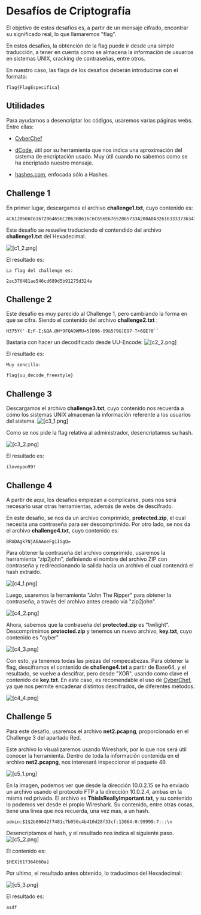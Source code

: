 # Desafíos de Criptografía
El objetivo de estos desafíos es, a partir de un mensaje cifrado, encontrar su significado real, lo que llamaremos "flag".

En estos desafios, la obtención de la flag puede ir desde una simple traducción, a tener en cuenta como se almacena la información de usuarios en sistemas UNIX, cracking de contraseñas, entre otros.

En nuestro caso, las flags de los desafios deberán introducirse con el formato:
```
flag{FlagEspecifica}
```

## Utilidades
Para ayudarnos a desencriptar los códigos, usaremos varias páginas webs. Entre ellas:

- [CyberChef](https://gchq.github.io/CyberChef/)

- [dCode](https://www.dcode.fr/), útil por su herramienta que nos indica una aproximación del sistema de encriptación usado. Muy útil cuando no sabemos como se ha encriptado nuestro mensaje.

- [hashes.com](https://hashes.com/en/decrypt/hash), enfocada sólo a Hashes.

## Challenge 1
En primer lugar, descargamos el archivo **challenge1.txt**, cuyo contenido es:

```
4C6120666C61672064656C206368616C6C656E67652065733A200A0A3261633337363438316165353436636436383964356239313237356433323465
```
Este desafío se resuelve traduciendo el contendido del archivo **challenge1.txt** del Hexadecimal.

![[c1_2.png]](/img/c1_2.png)

El resultado es:

```
La flag del challenge es: 

2ac376481ae546cd689d5b91275d324e
```

## Challenge 2
Este desafio es muy parecido al Challenge 1, pero cambiando la forma en que se cifra. Siendo el contenido del archivo **challenge2.txt** :
```
H375Y('-E;F-I;&QA.@H*9FQA9WMU=5]D96-O9&5?9G)E97-T>6QE?0``
```
Bastaría con hacer un decodificado desde UU-Encode:
![[c2_2.png]](/img/c2_2.png)

El resultado es:

```
Muy sencilla:

flag{uu_decode_freestyle}
```
## Challenge 3
Descargamos el archivo **challenge3.txt**, cuyo contenido nos recuerda a cómo los sistemas UNIX almacenan la información referente a los usuarios del sistema.
![[c3_1.png]](/img/c3_1.png)

Como se nos pide la flag relativa al administrador, desencriptamos su hash.

![[c3_2.png]](/img/c3_2.png)

El resultado es:

```
iloveyou99!
```

## Challenge 4
A partir de aquí, los desafios empiezan a complicarse, pues nos será necesario usar otras herramientas, además de webs de descifrado.

En este desafio, se nos da un archivo comprimido, **protected.zip**, el cual necesita una contraseña para ser descomprimido.
Por otro lado, se nos da el archivo **challenge4.txt**, cuyo contenido es:

```
BRUDAgk7NjA6AAoeFg1ISgQ=
```
Para obtener la contraseña del archivo comprimido, usaremos la herramienta “zip2john”, definiendo el nombre del archivo ZIP con contraseña y redireccionando la salida hacia un archivo el cual contendrá el hash extraído.

![[c4_1.png]](/img/c4_1.png)

Luego, usaremos la herramienta "John The Ripper" para obtener la contraseña, a través del archivo antes creado vía "zip2john".

![[c4_2.png]](/img/c4_2.png)

Ahora, sabemos que la contraseña del **protected.zip** es "twilight". Descomprimimos **protected.zip** y tenemos un nuevo archivo, **key.txt**, cuyo contenido es "cyber"

![[c4_3.png]](/img/c4_3.png)

Con esto, ya tenemos todas las piezas del rompecabezas. Para obtener la flag, desciframos el contenido de **challenge4.txt** a partir de Base64, y el resultado, se vuelve a descifrar, pero desde "XOR", usando como clave el contenido de **key.txt**.
En este caso, es recomendable el uso de [CyberChef](https://gchq.github.io/CyberChef/), ya que nos permite encadenar distintos descifrados, de diferentes métodos.

![[c4_4.png]](/img/c4_4.png)

## Challenge 5
Para este desafio, usaremos el archivo **net2.pcapng**, proporcionado en el Challenge 3 del apartado Red. 

Este archivo lo visualizaremos usando Wireshark, por lo que nos será útil conocer la herramienta. Dentro de toda la información contenida en el archivo **net2.pcapng**, nos interesará inspeccionar el paquete 49.

![[c5_1.png]](/img/c5_1.png)

En la imagen, podemos ver que desde la dirección 10.0.2.15 se ha enviado un archivo usando el protocolo FTP a la dirección 10.0.2.4, ambas en la misma red privada. El archivo es **ThisIsReallyImportant.txt**, y su contenido lo podemos ver desde el propio Wireshark.
Su contenido, entre otras cosas, tiene una linea que nos recuerda, una vez mas, a un hash.

```
admin:$1$2b00042f7481c7b056c4b410d28f33cf:13064:0:99999:7:::\n
```

Desencriptamos el hash, y el resultado nos indica el siguiente paso.
![[c5_2.png]](/img/c5_2.png)

El contenido es:
```
$HEX[617364660a]
```
Por ultimo, el resultado antes obtenido, lo traducimos del Hexadecimal:

![[c5_3.png]](/img/c5_3.png)

El resultado es:
```
asdf
```
